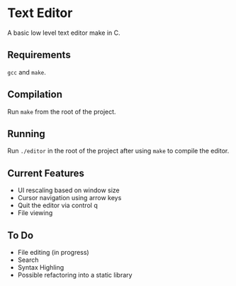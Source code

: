 # Text Editor

A basic low level text editor make in C.

## Requirements
`gcc` and `make`.

## Compilation

Run `make` from the root of the project.

## Running

Run `./editor` in the root of the project after using `make` to compile the editor.

## Current Features

* UI rescaling based on window size
* Cursor navigation using arrow keys
* Quit the editor via control q
* File viewing

## To Do

* File editing (in progress)
* Search
* Syntax Highling
* Possible refactoring into a static library
